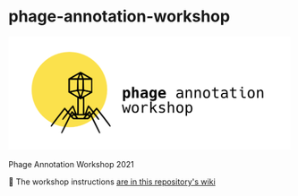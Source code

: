 # phage-annotation-workshop

[![Phage](notes/phage.png)](https://github.com/quadram-institute-bioscience/phage-annotation-workshop/wiki)

Phage Annotation Workshop 2021

:book: The workshop instructions 
[are in this repository's wiki](https://github.com/quadram-institute-bioscience/phage-annotation-workshop/wiki)
